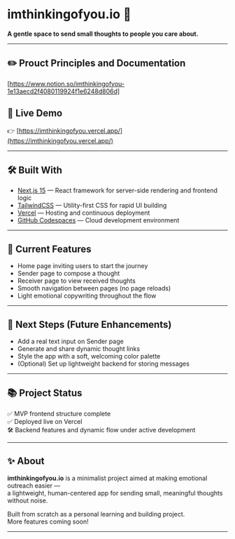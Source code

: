 # imthinkingofyou.io 🌱

**A gentle space to send small thoughts to people you care about.**

---

## ✏️ Prouct Principles and Documentation

[https://www.notion.so/imthinkingofyou-1e13aecd2f4080119924f1e6248d806d]

## 🚀 Live Demo

👉 [https://imthinkingofyou.vercel.app/](https://imthinkingofyou.vercel.app/)

---

## 🛠️ Built With

- [Next.js 15](https://nextjs.org/) — React framework for server-side rendering and frontend logic
- [TailwindCSS](https://tailwindcss.com/) — Utility-first CSS for rapid UI building
- [Vercel](https://vercel.com/) — Hosting and continuous deployment
- [GitHub Codespaces](https://github.com/features/codespaces) — Cloud development environment

---

## 🎯 Current Features

- Home page inviting users to start the journey
- Sender page to compose a thought
- Receiver page to view received thoughts
- Smooth navigation between pages (no page reloads)
- Light emotional copywriting throughout the flow

---

## 🌱 Next Steps (Future Enhancements)

- Add a real text input on Sender page
- Generate and share dynamic thought links
- Style the app with a soft, welcoming color palette
- (Optional) Set up lightweight backend for storing messages

---

## 📚 Project Status

✅ MVP frontend structure complete  
✅ Deployed live on Vercel  
🛠️ Backend features and dynamic flow under active development

---

## ✨ About

**imthinkingofyou.io** is a minimalist project aimed at making emotional outreach easier —  
a lightweight, human-centered app for sending small, meaningful thoughts without noise.

Built from scratch as a personal learning and building project.  
More features coming soon!

---
